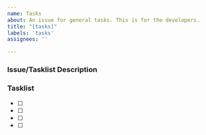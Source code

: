 ```yaml
---
name: Tasks
about: An issue for general tasks. This is for the developers.
title: "[tasks]"
labels: 'tasks'
assignees: ''

---
```


### Issue/Tasklist Description
<!-- Description of the issue -->

### Tasklist
<!-- Provide list of next steps for resolving this issue -->

- [ ]
- [ ]
- [ ]
- [ ]

